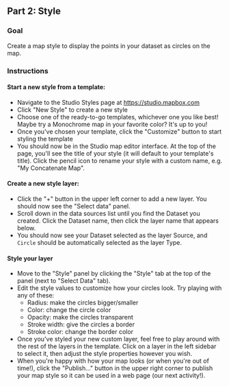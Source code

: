 ## Part 2: Style

### Goal

Create a map style to display the points in your dataset as circles on the map.

### Instructions

#### Start a new style from a template:
- Navigate to the Studio Styles page at https://studio.mapbox.com
- Click "New Style" to create a new style
- Choose one of the ready-to-go templates, whichever one you like best! Maybe try a Monochrome map in your favorite color? It's up to you!
- Once you've chosen your template, click the "Customize" button to start styling the template
- You should now be in the Studio map editor interface. At the top of the page, you'll see the title of your style (it will default to your template's title). Click the pencil icon to rename your style with a custom name, e.g. "My Concatenate Map".

#### Create a new style layer:
- Click the "+" button in the upper left corner to add a new layer. You should now see the "Select data" panel.
- Scroll down in the data sources list until you find the Dataset you created. Click the Dataset name, then click the layer name that appears below.  
- You should now see your Dataset selected as the layer Source, and `Circle` should be automatically selected as the layer Type.

#### Style your layer
- Move to the "Style" panel by clicking the "Style" tab at the top of the panel (next to "Select Data" tab).
- Edit the style values to customize how your circles look. Try playing with any of these:
  - Radius: make the circles bigger/smaller
  - Color: change the circle color
  - Opacity: make the circles transparent
  - Stroke width: give the circles a border
  - Stroke color: change the border color
- Once you've styled your new custom layer, feel free to play around with the rest of the layers in the template. Click on a layer in the left sidebar to select it, then adjust the style properties however you wish.
- When you're happy with how your map looks (or when you're out of time!), click the "Publish..." button in the upper right corner to publish your map style so it can be used in a web page (our next activity!).
